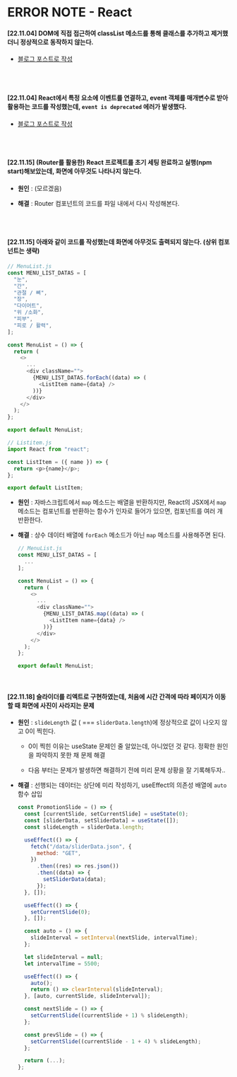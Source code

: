 # ERROR NOTE - React

#### [22.11.04] DOM에 직접 접근하여 classList 메소드를 통해 클래스를 추가하고 제거했더니 정상적으로 동작하지 않는다.

- <a href="https://sylagape1231.tistory.com/59">블로그 포스트로 작성</a>

<br/><br/>

#### [22.11.04] React에서 특정 요소에 이벤트를 연결하고, event 객체를 매개변수로 받아 활용하는 코드를 작성했는데, <code>event is deprecated</code> 에러가 발생했다.

- <a href="https://sylagape1231.tistory.com/60">블로그 포스트로 작성</a>

<br/><br/>

#### [22.11.15] (Router를 활용한) React 프로젝트를 초기 세팅 완료하고 실행(npm start)해보았는데, 화면에 아무것도 나타나지 않는다.

- <strong>원인</strong> : (모르겠음)

- <strong>해결</strong> : Router 컴포넌트의 코드를 파일 내에서 다시 작성해본다.

<br/><br/>

#### [22.11.15] 아래와 같이 코드를 작성했는데 화면에 아무것도 출력되지 않는다. (상위 컴포넌트는 생략)

```js
// MenuList.js
const MENU_LIST_DATAS = [
  "눈",
  "간",
  "관절 / 뼈",
  "장",
  "다이어트",
  "위 /소화",
  "피부",
  "피로 / 활력",
];

const MenuList = () => {
  return (
    <>
      ...
      <div className="">
        {MENU_LIST_DATAS.forEach((data) => (
          <ListItem name={data} />
        ))}
      </div>
    </>
  );
};

export default MenuList;
```

```js
// Listitem.js
import React from "react";

const ListItem = ({ name }) => {
  return <p>{name}</p>;
};

export default ListItem;
```

- <strong>원인</strong> : 자바스크립트에서 <code>map</code> 메소드는 배열을 반환하지만, React의 JSX에서 <code>map</code> 메소드는 컴포넌트를 반환하는 함수가 인자로 들어가 있으면, 컴포넌트를 여러 개 반환한다.

- <strong>해결</strong> : 상수 데이터 배열에 <code>forEach</code> 메소드가 아닌 <code>map</code> 메소드를 사용해주면 된다.

  ```js
  // MenuList.js
  const MENU_LIST_DATAS = [
    ...
  ];

  const MenuList = () => {
    return (
      <>
        ...
        <div className="">
          {MENU_LIST_DATAS.map((data) => (
            <ListItem name={data} />
          ))}
        </div>
      </>
    );
  };

  export default MenuList;
  ```

<br/>

#### [22.11.18] 슬라이더를 리엑트로 구현하였는데, 처음에 시간 간격에 따라 페이지가 이동할 때 화면에 사진이 사라지는 문제

- <strong>원인</strong> : <code>slideLength</code> 값 ( === <code>sliderData.length</code>)에 정상적으로 값이 나오지 않고 0이 찍힌다.

  - 0이 찍힌 이유는 useState 문제인 줄 알았는데, 아니었던 것 같다. 정확한 원인을 파악하지 못한 채 문제 해결

  - 다음 부터는 문제가 발생하면 해결하기 전에 미리 문제 상황을 잘 기록해두자..

- <strong>해결</strong> : 선행되는 데이터는 상단에 미리 작성하기, useEffect의 의존성 배열에 <code>auto</code> 함수 삽입

  ```js
  const PromotionSlide = () => {
    const [currentSlide, setCurrentSlide] = useState(0);
    const [sliderData, setSliderData] = useState([]);
    const slideLength = sliderData.length;

    useEffect(() => {
      fetch("/data/sliderData.json", {
        method: "GET",
      })
        .then((res) => res.json())
        .then((data) => {
          setSliderData(data);
        });
    }, []);

    useEffect(() => {
      setCurrentSlide(0);
    }, []);

    const auto = () => {
      slideInterval = setInterval(nextSlide, intervalTime);
    };

    let slideInterval = null;
    let intervalTime = 5500;

    useEffect(() => {
      auto();
      return () => clearInterval(slideInterval);
    }, [auto, currentSlide, slideInterval]);

    const nextSlide = () => {
      setCurrentSlide((currentSlide + 1) % slideLength);
    };

    const prevSlide = () => {
      setCurrentSlide((currentSlide - 1 + 4) % slideLength);
    };

    return (...);
  };
  ```

<br/>

<!-- #### (문제) [22.00.00(날짜)]

- <strong>원인</strong> :

- <strong>해결</strong> :

<br/> -->

<!-- #### (문제) [22.00.00(날짜)]

- <a href="">블로그 포스트로 작성</a>

<br/> -->
